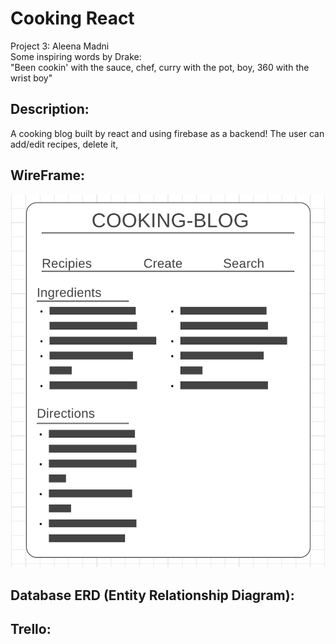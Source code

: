 # Cooking React
Project 3: Aleena Madni
<br>
Some inspiring words by Drake:
<br>
"Been cookin' with the sauce, chef, curry with the pot, boy, 360 with the wrist boy"

## Description:
A cooking blog built by react and using firebase as a backend!
The user can add/edit recipes, delete it,  
## WireFrame:
![img](./Images/CookinWire.png)

## Database ERD (Entity Relationship Diagram):

## Trello:
